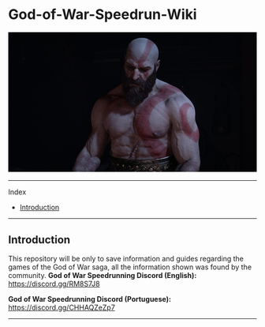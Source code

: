 # God-of-War-Speedrun-Wiki
![Image of header](https://github.com/rbastronomy/God-of-War-Speedrun-Wiki/blob/main/1%2B(800).jpg)
- - - -
Index
- [Introduction](#introduction)
 
- - - -
## Introduction
This repository will be only to save information and guides regarding the games of the God of War saga, all the information shown was found by the community.
**God of War Speedrunning Discord (English):** https://discord.gg/RM8S7J8

**God of War Speedrunning Discord (Portuguese):** https://discord.gg/CHHAQZeZp7
- - - -
